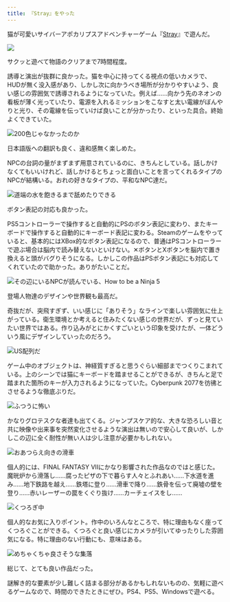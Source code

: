 ```yaml
---
title: 『Stray』をやった
---
```

猫が可愛いサイバーアポカリプスアドベンチャーゲーム『[Stray](https://store.steampowered.com/app/1332010/Stray/?l=japanese)』で遊んだ。

![](https://lh3.googleusercontent.com/5Vrb3dM76QpDxWG6QkRTtVac_x4YxQpyN15KjbWLlDQ_qq-z69FOyHCF0QwcgUOoY1Aklf8cKY3fbZBuHknVdFyWIOa2pj_ji186e8vJi8zgmd0sAceI-pf6-chosAaK29wOm61jBHOiZ2T4NjZbtrU)

サクッと遊べて物語のクリアまで7時間程度。

誘導と演出が抜群に良かった。猫を中心に持ってくる視点の低いカメラで、HUDが無く没入感があり、しかし次に向かうべき場所が分かりやすいよう、良い感じの雰囲気で誘導されるようになっていた。例えば……向かう先のネオンの看板が薄く光っていたり、電源を入れるミッションをこなすと太い電線がぼんやりと光り、その電線を伝っていけば良いことが分かったり、といった具合。終始よくできていた。

![](https://lh3.googleusercontent.com/xdLKW3NtX_byBqapCobPEykiKiP5RSxNgAfsORCuCjHpW-_bD0Tjmou3DgasJaBzoMI8EZU2d4aBEvEUhLVCvnJlQTZa7fxJlV_HhUkZ9wxi-BoSke1x_i-KkAB2xF5nznk7k0alYTWd0ThhQ_Mee_0 "200色じゃなかったのか")

日本語版への翻訳も良く、違和感無く楽しめた。

NPCの台詞の量がまずまず用意されているのに、きちんとしている。話しかけなくてもいいけれど、話しかけるとちょっと面白いことを言ってくれるタイプのNPCが結構いる。おれの好きなタイプの、平和なNPC達だ。

![](https://lh4.googleusercontent.com/lyMKeDQDLO6AzRRGcNPlWn2GCIgYSWFJYG3EOntG9oOuPrOf4PUFIXphhETFW_Y9jJIaYY7ILJew0vF_g3LmMpEcNT5JFxdHfWVT9l7kqn_1438FJ7mP08mJ9fp0iIe_XYtg_DbC-ZOz8D2qUhdSmMU "道端の水を飽きるまで舐めたりできる")

ボタン表記の対応も良かった。

PS5コントローラーで操作すると自動的にPSのボタン表記に変わり、またキーボードで操作すると自動的にキーボード表記に変わる。Steamのゲームをやっていると、基本的にはXBox的なボタン表記になるので、普通はPSコントローラーで遊ぶ場合は脳内で読み替えないといけない。✕ボタンとXボタンを脳内で置き換えると頭がバグりそうになる。しかしこの作品はPSボタン表記にも対応してくれていたので助かった。ありがたいことだ。

![](https://lh4.googleusercontent.com/hfG-W73aEwFQ0N1Fkc_chqjOyVWa3V57Bsi_uvDzk3l25MvFn_YQCfzwSNAdLyaB9LtUoYkRo8dYO8r3HIbqIjLaASkPfLQ7i0S87hjGiehNLiHuV9xAN8cmGCQZIyejaVm_w6wqbZShb3_UBIL-hnk "その辺にいるNPCが読んでいる、How to be a Ninja 5")

登場人物達のデザインや世界観も最高だ。

奇抜だが、突飛すぎず、いい感じに「ありそう」なラインで楽しい雰囲気に仕上がっている。衛生環境とか考えると住みたくない感じの世界だが、ずっと見ていたい世界ではある。作り込みがとにかくすごいという印象を受けたが、一体どういう風にデザインしていったのだろう。

![](https://lh6.googleusercontent.com/Gf5BTeYA-wU6LpWt90bRiGjBXQCTI-9F6_e4RLm90fytnWkca-lRyC0P5PDDUI-0xvpdeC0q1BIZszytlMh8wg4nzdly36V_RuJvV5vSfyBwtllK9yo1DT0t6qPb-cL6eAWnoNu7f8mY_MbQ8VtSft0 "US配列だ")

ゲーム中のオブジェクトは、神経質すぎると思うぐらい細部までつくりこまれている。上のシーンでは猫にキーボードを踏ませることができるが、きちんと足で踏まれた箇所のキーが入力されるようになっていた。Cyberpunk 2077を彷彿とさせるような徹底ぶりだ。

![](https://lh3.googleusercontent.com/gDBdfc58107TNvMedKirpqXVnRPWggUJ1Cwp_Zkx0CGsjI0mlG22aiOACP-C7UUqwdFhzLz38t55ntiW4V4782yZZKqpN7PxVow0Z35XVdVrBzEvfhTiTwElLim_Or1vDx-1M6HojJCoSYwyXvdbxhk "ふつうに怖い")

かなりグロテスクな者達も出てくる。ジャンプスケア的な、大きな恐ろしい音と共に映像や出来事を突然変化させるような演出は無いので安心して良いが、しかしこの辺に全く耐性が無い人は少し注意が必要かもしれない。

![](https://lh3.googleusercontent.com/jXU01mXcaXlXD9Dq5V6MR3EIXDdE_wv0cf85shCFH2gBAyCXNlEHfQxvjlJiUcyUlgbw8vV0anMOThxD1RMOh-oaW6oe2TvF-TruUFKsHy4A9RW8-06Kxc6qFn1ImJNyVbUqO0lNFxr1kSqAeuL03kE "おあつらえ向きの滑車")

個人的には、FINAL FANTASY VIIにかなり影響された作品なのではと感じた。魔晄炉から滑落し……腐ったピザの下で暮らす人々とふれあい……下水道を進み……地下鉄路を越え……鉄塔に登り……滑車で降り……鉄骨を伝って廃墟の壁を登り……赤いレーザーの罠をくぐり抜け……カーチェイスをし……

![](https://lh6.googleusercontent.com/r0y6-5K7XXlLpq1G_Rn12d05n3eEUHALzvrtO2zlpOqFvPxHoYnpgZotXAJC6E9TIz2MdNto7FH0Kqelqs0m2o6sNwDIIybl_Tuj2J0uLngx8u9agN1gKDi7J_5NA41tjGT7xv3nfZH_ocQ9O5UdVUs "くつろぎ中")

個人的なお気に入りポイント。作中のいろんなところで、特に理由もなく座ってくつろぐことができる。くつろぐと良い感じにカメラが引いてゆったりした雰囲気になる。特に理由のない行動にも、意味はある。

![](https://lh6.googleusercontent.com/S6fYwVnC_VILR7VN5v4rUqmV3mRrz-GloVFT1LSDBCKqcxZ_arv1ByHLbvLbkHyMFlApeUN7TmNKViayI5ylHrlcZv9f6yVUbJkdwx2sim391SjruQWLeg1PECI3g0lGpgqlCjT2P_1u_tEGd01uwk8 "めちゃくちゃ良さそうな集落")

総じて、とても良い作品だった。

謎解き的な要素が少し難しく詰まる部分があるかもしれないものの、気軽に遊べるゲームなので、時間のできたときにぜひ。PS4、PS5、Windowsで遊べる。
